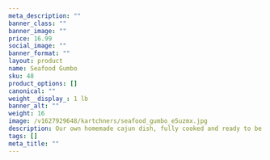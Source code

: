 ```yaml
---
meta_description: ""
banner_class: ""
banner_image: ""
price: 16.99
social_image: ""
banner_format: ""
layout: product
name: Seafood Gumbo
sku: 48
product_options: []
canonical: ""
weight__display_: 1 lb
banner_alt: ""
weight: 16
image: /v1627929648/kartchners/seafood_gumbo_e5uzmx.jpg
description: Our own homemade cajun dish, fully cooked and ready to be boiled and served.
tags: []
meta_title: ""
---
```

